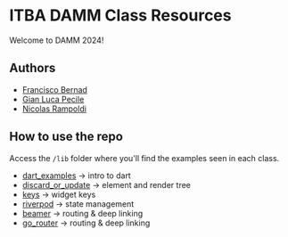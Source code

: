 # ITBA DAMM Class Resources

Welcome to DAMM 2024!

## Authors

* [Francisco Bernad](https://github.com/FrBernad)
* [Gian Luca Pecile](https://github.com/glpecile)
* [Nicolas Rampoldi](https://github.com/NicolasRampoldi)

## How to use the repo

Access the `/lib` folder where you'll find the examples seen in each class.

* [dart_examples](/lib/dart_examples) -> intro to dart
* [discard_or_update](/lib/discard_or_update.dart) -> element and render tree
* [keys](/lib/keys.dart) -> widget keys
* [riverpod](/lib/riverpod) -> state management
* [beamer](/lib/beamer) -> routing & deep linking
* [go_router](/lib/go_router) -> routing & deep linking
